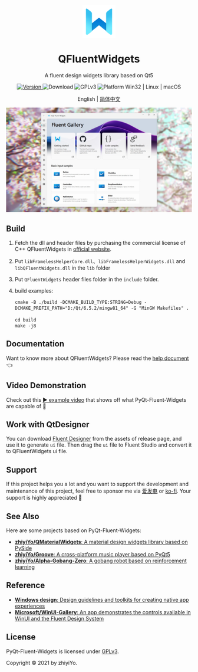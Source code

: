 <p align="center">
  <img width="18%" align="center" src="https://raw.githubusercontent.com/zhiyiYo/PyQt-Fluent-Widgets/master/docs/source/_static/logo.png" alt="logo">
</p>
  <h1 align="center">
  QFluentWidgets
</h1>
<p align="center">
  A fluent design widgets library based on Qt5
</p>


<p align="center">
  <a href="https://pypi.org/project/PyQt-Fluent-Widgets" target="_blank">
    <img src="https://img.shields.io/pypi/v/pyqt-fluent-widgets?color=%2334D058&label=Version" alt="Version">
  </a>

  <a style="text-decoration:none">
    <img src="https://static.pepy.tech/personalized-badge/pyqt-fluent-widgets?period=total&units=international_system&left_color=grey&right_color=brightgreen&left_text=Downloads" alt="Download"/>
  </a>

  <a style="text-decoration:none">
    <img src="https://img.shields.io/badge/License-GPLv3-blue?color=#4ec820" alt="GPLv3"/>
  </a>

  <a style="text-decoration:none">
    <img src="https://img.shields.io/badge/Platform-Win32%20|%20Linux%20|%20macOS-blue?color=#4ec820" alt="Platform Win32 | Linux | macOS"/>
  </a>
</p>

<p align="center">
English | <a href="docs/README_zh.md">简体中文</a>
</p>

![Interface](https://raw.githubusercontent.com/zhiyiYo/PyQt-Fluent-Widgets/master/docs/source/_static/Interface.jpg)


## Build
1. Fetch the dll and header files by purchasing the commercial license of C++ QFluentWidgets in [official website](https://qfluentwidgets.com/price).

2. Put `libFramelessHelperCore.dll`、`libFramelessHelperWidgets.dll` and `libQFluentWidgets.dll`  in the `lib` folder

3. Put `QFluentWidgets` header files folder in the `include` folder.

4. build examples:

   ```shell
   cmake -B ./build -DCMAKE_BUILD_TYPE:STRING=Debug -DCMAKE_PREFIX_PATH="D:/Qt/6.5.2/mingw81_64" -G "MinGW Makefiles" .

   cd build
   make -j8
   ```


## Documentation

Want to know more about QFluentWidgets? Please read the [help document](https://qfluentwidgets.com) 👈

## Video Demonstration
Check out this [▶ example video](https://www.bilibili.com/video/BV12c411L73q) that shows off what PyQt-Fluent-Widgets are capable of 🎉

## Work with QtDesigner
You can download [Fluent Designer](https://github.com/zhiyiYo/PyQt-Fluent-Widgets/releases) from the assets of release page, and use it to generate `ui` file. Then drag the `ui` file to Fluent Studio and convert it to QFluentWidgets ui file.

## Support
If this project helps you a lot and you want to support the development and maintenance of this project, feel free to sponsor me via [爱发电](https://afdian.net/a/zhiyiYo) or [ko-fi](https://ko-fi.com/zhiyiYo). Your support is highly appreciated 🥰

## See Also
Here are some projects based on PyQt-Fluent-Widgets:
* [**zhiyiYo/QMaterialWidgets**: A material design widgets library based on PySide](https://github.com/zhiyiYo/QMaterialWidgets)
* [**zhiyiYo/Groove**: A cross-platform music player based on PyQt5](https://github.com/zhiyiYo/Groove)
* [**zhiyiYo/Alpha-Gobang-Zero**: A gobang robot based on reinforcement learning](https://github.com/zhiyiYo/Alpha-Gobang-Zero)

## Reference
* [**Windows design**: Design guidelines and toolkits for creating native app experiences](https://learn.microsoft.com/zh-cn/windows/apps/design/)
* [**Microsoft/WinUI-Gallery**: An app demonstrates the controls available in WinUI and the Fluent Design System](https://github.com/microsoft/WinUI-Gallery)

## License
PyQt-Fluent-Widgets is licensed under [GPLv3](./LICENSE).

Copyright © 2021 by zhiyiYo.
